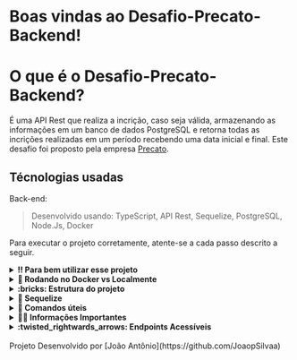 # Boas vindas ao Desafio-Precato-Backend!

# O que é o Desafio-Precato-Backend?

É uma API Rest que realiza a incrição, caso seja válida, armazenando as informações em um banco de dados PostgreSQL e retorna todas as incrições realizadas em um período recebendo uma data inicial e final. Este desafio foi proposto pela empresa [Precato](https://www.linkedin.com/company/precato/).

## Técnologias usadas

Back-end:
> Desenvolvido usando: TypeScript, API Rest, Sequelize, PostgreSQL, Node.Js, Docker

Para executar o projeto corretamente, atente-se a cada passo descrito a seguir.

<details>
  <summary><strong>‼️ Para bem utilizar esse projeto</strong></summary><br />

  1. Clone o repositório
  - Utilize o comando: `git clone git@github.com:JoaopSilvaa/Desafio-Precato-Backend.git`<br />
  2. Acesse a pasta do projeto
  - Acesse a pasta Desafio-Precato-Backend com `cd Desafio-Precato-Backend`;<br />
  3. Crie uma nova branch a partir da main
  - Verifique se você está na branch `main`
    * Exemplo: `git branch`
  - Se não estiver, mude para a branch `main`
    * Exemplo: `git checkout main`
  - Crie a branch
    * Exemplo: `git checkout -b joaozinho-desafio-precato-backend`<br />
  4. Instale as dependências gerais do projeto 
  - npm install <br />
  5. Inicialize o projeto da forma que quiser(via docker ou localmente) e acesse os endpoints disponíveis com um aplicativo como o [Postman](https://www.postman.com/downloads/)

</details>

<details>
  <summary><strong>🐳 Rodando no Docker vs Localmente</strong></summary><br />
  
  ## Com Docker
 

  > Rode os serviços `backend` e `db` com o comando `npm run compose:up`.
  - Lembre-se de parar o `postgres` se estiver usando localmente na porta padrão (`5432`), ou adapte, caso queria fazer uso da aplicação em containers
  - Esses serviços irão inicializar um container chamado `backend` e outro chamado `db`.
  - A partir daqui você pode rodar acessar as rotas disponíveis em um aplicativo como o [Postman](https://www.postman.com/downloads/).

---
  
  ## Sem Docker
  
  > Instale as dependências com `npm install`

  ✨ **Dica:** Para rodar o projeto desta forma, obrigatoriamente você deve ter o `node` instalado em seu computador, um Banco de Dados `Postgres` e configurar o arquivo `.env`.

</details>

<details>
<summary><strong> :bricks: Estrutura do projeto</strong></summary><br />

O projeto é composto de 3 entidades importantes para sua estrutura:

1️⃣ **Banco de dados:**
  - Contém um container docker PostgreSQL já configurado no docker-compose através de um serviço definido como `db`.
  - Tem o papel de fornecer dados para o serviço de _backend_.

2️⃣ **Back-end:**
 - Deve rodar na porta `3001` do localhost;
 - A aplicação é inicializada a partir do arquivo `./backend/src/server.ts`;

4️⃣ **Docker:**
  - O `docker-compose` tem a responsabilidade de unir todos os serviços conteinerizados (backend e db) e subir o projeto completo com o comando `npm run compose:up`;
  - O serviço backend tem sua `Dockerfile` corretamente configurada em suas raízes (`./back-end`), tornando possível a inicialização da aplicação;

</details>

<details id='sequelize'>
  <summary><strong>🎲 Sequelize</strong></summary>
  <br/>

  ⚠️ O `package.json` do diretório `./backend` contém um script `db:reset` que é responsável por "dropar" o banco, recriar e executar as _migrations_ . Você pode executá-lo com o commando `npm run db:reset` na raíz do diretório backend se por algum motivo precisar recriar a base de dados;


  ⚠️ Quaisquer execução referente ao sequelize-cli deve ser realizada dentro do diretório `./backend`.

  ⚠️ **O sequelize já foi inicializado, portanto NÃO é necessário executar o `sequelize init` novamente**

</details>

<details>
  <summary><strong> 👀 Comandos úteis </strong></summary><br />

  - Assim que você baixar o projeto rode o comando `npm install` na pasta raiz do projeto para **instalar as dependências gerais do projeto**;
  - Após a instalação, você pode executar `npm run compose:up` para subir os containers da aplicação, aguardar que todos estejam saudáveis e startados, podendo assim acessar o endereço `localhost:3001` em algum aplicativo como o [Postman](https://www.postman.com/downloads/) de sua preferência.
  - Você pode **subir ou descer uma aplicação do compose**, utilizando `npm run` com os scripts `compose:up`, `compose:down`;
  - Os comando de _compose_ anteriores estão configurados para executar o _docker-compose_ com o terminal desanexado (detached mode `-d`). Caso queira acompanhar os logs de um serviço em tempo real pelo terminal, basta executar `npm run logs [nome_do_servico]` onde _nome_do_servico_ é opcional e pode receber os serviços _backend_ ou _db_
</details>

<details>
  <summary><strong> 👨‍💻 Informações Importantes </strong></summary><br />

  - Para conseguir criar um form_answer você precisa:
    * Colocar um <b>name</b> com pelo menos 3 caracteres;
    * Um <b>email</b> válido no formato: usuario@servico.com;
    * Um <b>cpf</b> com pelo menos 11 caracteres;
    * Um <b>phone</b> com pelo menos 11 caracteres;

  - Para ver o relatório com os forms cadastrados:
    * Você precisa colocar um <b>dateInitial</b> no formato: YYYY-MM-DD e/ou um <b>dateFinal</b> no formato YYYY-MM-DD;
</details>

<details>
  <summary id="infos"><strong> :twisted_rightwards_arrows: Endpoints Acessíveis </strong></summary><br />

## POST Form `form/`
* Endpoint responsável por criar um form, caso todos os dados sejam preenchidos corretamente (como descreve a seção Informações importantes) e registrar no banco de dados.
  - O corpo da requisição deve seguir o formato abaixo:
    ```json
    {
        "name": "João Silva",
        "email": "silva@joao.com",
        "cpf": "333.444.555-66",
        "phone": "(44) 56666-7777"
    }
    ```

## POST FormDate `form/formdate`
* Endpoint responsável por listar os forms criados no período solicitado pela requisição
- O corpo da requisição deve seguir o formato abaixo:
    ```json
    {
        "dateInitial": "2022-03-01",
        "dateFinal": "2023-03-09"
    }
    ```


## GET FormAll `form/`
- O endpoint terá a resposta da requisição conforme formato abaixo:
    ```json
    [
      {
        "id": 1,
        "name": "João Silva",
        "email": "silva@joao.com",
        "cpf": "333.444.555-66",
        "phone": "(44) 56666-7777",
        "createdAt": "2023-03-09"
      },
        /*...*/
    ]
    ```

## GET FormOne `form/:id`
- O endpoint terá a resposta da requisição conforme formato abaixo:
    ```json
    {
        "id": 1,
        "name": "silva João",
        "email": "silva@joao.com",
        "cpf": "333.444.555-66",
        "phone": "(44) 56666-7777",
        "createdAt": "2023-03-09"
    }
    ```
</details>

<br />
Projeto Desenvolvido por [João Antônio](https://github.com/JoaopSilvaa)


